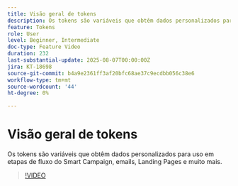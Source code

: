 ```yaml
---
title: Visão geral de tokens
description: Os tokens são variáveis que obtêm dados personalizados para uso em etapas de fluxo do Smart Campaign, emails, Landing Pages e muito mais.
feature: Tokens
role: User
level: Beginner, Intermediate
doc-type: Feature Video
duration: 232
last-substantial-update: 2025-08-07T00:00:00Z
jira: KT-18698
source-git-commit: b4a9e2361ff3af20bfc68ae37c9ecdbb056c38e6
workflow-type: tm+mt
source-wordcount: '44'
ht-degree: 0%

---
```



# Visão geral de tokens

Os tokens são variáveis que obtêm dados personalizados para uso em etapas de fluxo do Smart Campaign, emails, Landing Pages e muito mais.

>[!VIDEO](https://video.tv.adobe.com/v/3470577/?learn=on&enablevpops&captions=por_br)
